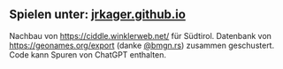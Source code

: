 ## Spielen unter: [jrkager.github.io](https://jrkager.github.io)


Nachbau von https://ciddle.winklerweb.net/ für Südtirol. Datenbank von https://geonames.org/export (danke [@bmgn.rs](https://bsky.app/profile/bmgn.rs)) zusammen geschustert. Code kann Spuren von ChatGPT enthalten.
